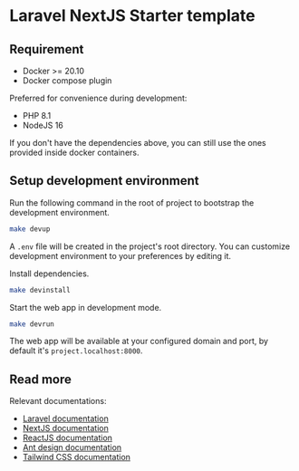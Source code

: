 # Laravel NextJS Starter template

## Requirement

- Docker >= 20.10
- Docker compose plugin

Preferred for convenience during development:

- PHP 8.1
- NodeJS 16

If you don't have the dependencies above, you can still use the ones provided inside docker containers.

## Setup development environment

Run the following command in the root of project to bootstrap the development environment.

```sh
make devup
```

A `.env` file will be created in the project's root directory.
You can customize development environment to your preferences by editing it.

Install dependencies.

```sh
make devinstall
```

Start the web app in development mode.

```sh
make devrun
```

The web app will be available at your configured domain and port, by default it's `project.localhost:8000`.

## Read more

Relevant documentations:

- [Laravel documentation](https://laravel.com/docs)
- [NextJS documentation](https://nextjs.org/docs)
- [ReactJS documentation](https://reactjs.org/docs)
- [Ant design documentation](https://ant.design/components)
- [Tailwind CSS documentation](https://tailwindcss.com/docs)
